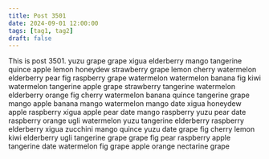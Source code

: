 ```yaml
---
title: Post 3501
date: 2024-09-01 12:00:00
tags: [tag1, tag2]
draft: false
---
```

This is post 3501.
yuzu
grape
grape
xigua
elderberry
mango
tangerine
quince
apple
lemon
honeydew
strawberry
grape
lemon
cherry
watermelon
elderberry
pear
fig
raspberry
grape
watermelon
watermelon
banana
fig
kiwi
watermelon
tangerine
apple
grape
strawberry
tangerine
watermelon
elderberry
orange
fig
cherry
watermelon
banana
quince
tangerine
grape
mango
apple
banana
mango
watermelon
mango
date
xigua
honeydew
apple
raspberry
xigua
apple
pear
date
mango
raspberry
yuzu
pear
date
raspberry
orange
ugli
watermelon
yuzu
tangerine
elderberry
raspberry
elderberry
xigua
zucchini
mango
quince
yuzu
date
grape
fig
cherry
lemon
kiwi
elderberry
ugli
tangerine
grape
grape
fig
pear
raspberry
apple
tangerine
date
watermelon
fig
grape
apple
orange
nectarine
grape
